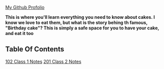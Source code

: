 [My Github Profolio](github.com/Coriana1)

**This is where you'll learn everything you need to know about cakes. I know we love to eat them, but what is the story behing th famous, "Birthday cake"? This is simply a safe space for you to have your cake, and eat it too**

## Table Of Contents

[102 Class 1 Notes](102/class1.md)
[201 Class 2 Notes](201/class2.md)